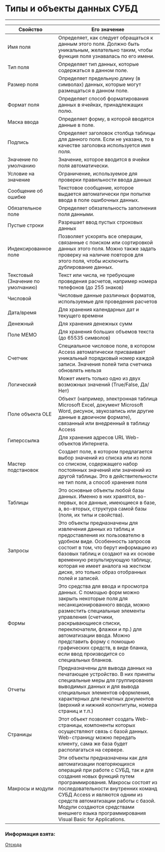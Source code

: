 # Типы и объекты данных СУБД 
<hr>

Cвойство | Eго значение
--- | ---
Имя поля| Определяет, как следует обращаться к данным этого поля. Должно быть уникальным, желательно таким, чтобы функция поля узнавалась по его имени.
Тип поля|Определяет тип данных, которые содержаться в данном поле.
Размер поля|Определяет предельную длину (в символах) данных, которые могут размещаться в данном поле.
Формат поля| Определяет способ форматирования данных в ячейках, принадлежащих полю.
Маска ввода | Определяет форму, в которой вводятся данные в поле.
Подпись | Определяет заголовок столбца таблицы для данного поля. Если не указана, то в качестве заголовка используется имя поля.
Значение по умолчанию | Значение, которое вводится в ячейки поля автоматически.
Условие на значение |Ограничение, используемое для проверки правильности ввода данных
Сообщение об ошибке |Текстовое сообщение, которое выдается автоматически при попытке ввода в поле ошибочных данных.
Обязательное поле|Определяет обязательность заполнения поля данными.
Пустые строки| Разрешает ввод пустых строковых данных
Индексированное поле |Позволяет ускорять все операции, связанные с поиском или сортировкой данных этого поля. Можно также задать проверку на наличие повторов для этого поля, чтобы исключить дублирование данных.
Текстовый (Значение по умолчанию)|Текст или числа, не требующие проведения расчетов, например номера телефонов (до 255 знаков)
Числовой| Числовые данные различных форматов, используемые для проведения расчетов
Дата/время|Для хранения календарных дат и текущего времени
Денежный| Для хранения денежных сумм
Поле MEMO|Для хранения больших объемов текста (до 65535 символов)
Счетчик|Специальное числовое поле, в котором Access автоматически присваивает уникальный порядковый номер каждой записи. Значения полей типа счетчика обновлять нельзя
Логический|Может иметь только одно из двух возможных значений (True/False, Да/Нет)
Поле объекта OLE| Объект (например, электронная таблица Microsoft Excel, документ Microsoft Word, рисунок, звукозапись или другие данные в двоичном формате), связанный или внедренный в таблицу Access
Гиперссылка| Для хранения  адресов URL Web-объектов Интернета.
Мастер подстановок|Создает поле, в котором предлагается выбор значений из списка или из поля со списком, содержащего набор постоянных значений или значений из другой таблицы. Это в действительности не тип поля, а способ хранения поля
Таблицы|Это основные объекты любой базы данных. Именно в них хранятся, во-первых, все данные, имеющиеся в базе, а, во-вторых, структура самой базы (поля, их типы и свойства).
 Запросы|Это объекты предназначены для извлечения данных из таблиц и предоставления их пользователю в удобном виде. Особенность запросов состоит в том, что берут информацию из базовых таблиц и создают на их основе временную результирующую таблицу, которая не имеет аналога на жестком диске, это только образ отобранных полей и записей.
Формы|Это средства для ввода и просмотра данных. С помощью форм можно закрыть некоторые поля для несанкционированного ввода, можно разместить специальные элементы управления (счетчики, раскрывающиеся списки, переключатели, флажки и пр.) для автоматизации ввода. Можно представить форму с помощью графических средств, в виде бланка, если ввод производится со специальных бланков.
Отчеты| Предназначены для вывода данных на печатающее устройство. В них приняты специальные меры для группирования выводимых данных и для вывода специальных элементов оформления, характерных для печатных документов (верхний и нижний колонтитулы, номера страниц и т.п.)
Страницы|Этот объект позволяет создать Web-страницы, компоненты которых осуществляют связь с базой данных. Web-страницу можно передать клиенту, сама же база будет располагаться на сервере.
Макросы и модули|Эти объекты предназначены как для автоматизации повторяющихся операций при работе с СУБД, так и для создания новых функций путем программирования. Макросы состоят из последовательности внутренних команд СУБД Access и являются одним из средств автоматизации работы с базой. Модули создаются средствами внешнего языка программирования Visual Basic for Applications.
### Информация взята:
[Отсюда](http://informatic.ugatu.ac.ru/lib/office/access.htm) 

